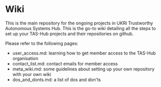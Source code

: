 # Wiki
This is the main repository for the ongoing projects in UKRI Trustworthy Autonomous Systems Hub. This is the go-to wiki detailing all the steps to set up your TAS-Hub projects and their repositories on github. 

Please refer to the following pages:
* user_access.md: learning how to get member access to the TAS-Hub organisation 
* contact_list.md: contact emails for member access
* meta_wiki.md: some guidelines about setting up your own repository with your own wiki
* dos_and_donts.md: a list of dos and don'ts
